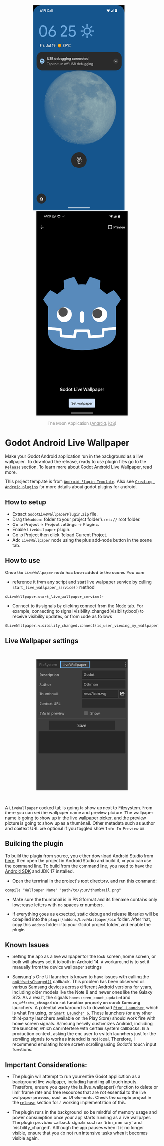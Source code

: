 <p align="center">
  <img src="pictures/wp1.png" alt="wp1" width="300" style="margin-right: 20px;" />
  <img src="pictures/wp2.png" alt="wp2" width="300" />
</p>
<p align="center" style="color: #888888; font-size: small;">
  The Moon Application (<a href="https://play.google.com/store/apps/details?id=com.oproject.themoon" style="color: #888888;">Android</a>, <a href="https://apps.apple.com/app/the-moon-simulation/id6526486262" style="color: #888888;">iOS</a>)
</p>


# Godot Android Live Wallpaper
Make your Godot Android application run in the background as a live wallpaper. To download the release, ready to use plugin files go to the [`Release`](https://github.com/TheOathMan/Godot-Android-Live-Wallpaper/releases) section. To learn more about Godot Android Live Wallpaper, read more. 

This project template is from [`Android Plugin Template`](https://github.com/m4gr3d/Godot-Android-Plugin-Template). Also see [`Creating Android plugins`](https://docs.godotengine.org/en/4.0/tutorials/platform/android/android_plugin.html) for more details about godot plugins for android.

## How to setup
* Extract `GodotLiveWallpaperPlugin.zip` file.
* Drag the`addons` folder to your project folder's `res://` root folder.
* Go to Project -> Project settings -> Plugins.
* Enable `LiveWallpaper` plugin.
* Go to Project then click Reload Current Project.
* Add `LiveWallpaper` node using the plus add-node button in the scene tab.

## How to use
Once the `LiveWallpaper` node has been added to the scene. You can:
* reference it from any script and start live wallpaper service by calling `start_live_wallpaper_service()` method
```
$LiveWallpaper.start_live_wallpaper_service()
```
* Connect to its signals by clicking connect from the Node tab. For example, connecting to signal visibility_changed(visibility:bool) to receive visibility updates, or from code as follows

```
$LiveWallpaper.visibility_changed.connect(is_user_viewing_my_wallpaper)
```
## Live Wallpaper settings

<p align="center">
  <img src="pictures/wp_settings.png" alt="wp1" width="300" style="margin: 30px;" />
</p>

A `LiveWallpaper` docked tab is going to show up next to Filesystem. From there you can set the wallpaper name and preview picture. The wallpaper name is going to show up in the live wallpaper picker, and the preview picture is going to show up as a thumbnail. Other metadata such as author and context URL are optional if you toggled show `Info In Preview` on.

## Building the plugin
To build the plugin from source, you either download Android Studio from [here](https://developer.android.com/studio), then open the project in Android Studio and build it, or you can use the command line. To build from the command line, you need to have the [Android SDK](https://developer.android.com/studio) and JDK 17 installed.

- Open the terminal in the project's root directory, and run this command:
```
compile "Wallpaper Name" "path/to/your/thumbnail.png"
```
- Make sure the thumbnail is in PNG format and its filename contains only lowercase letters with no spaces or numbers.

- If everything goes as expected, static debug and release libraries will be compiled into the `plugin/addons/LiveWallpaper/bin` folder. After that, copy this `addons` folder into your Godot project folder, and enable the plugin.

## Known Issues
* Setting the app as a live wallpaper for the lock screen, home screen, or both will always set it to both in Android 14. A workaround is to set it manually from the device wallpaper settings.

* Samsung's One UI launcher is known to have issues with calling the [`onOffsetsChanged()`](https://developer.android.com/reference/android/service/wallpaperWallpaperService.Engine#onOffsetsChanged(float,%20float,%20float,%20float,%20int%20int)) callback. This problem has been observed on various Samsung devices across different Android versions for years, including older models like the Note 8 and newer ones like the Galaxy S23. As a result, the signals `homescreen_count_updated` and `on_offsets_changed` do not function properly on stock Samsung launchers. A potential workaround is to download [`Pixel Launcher`](https://play.google.com/store/search?q=pixel+launcher&c=apps&hl=en), which is what I'm using, or [`Smart Launcher 6`](https://play.google.com/store/apps/details?id=ginlemon.flowerfree). These launchers (or any other third-party launchers available on the Play Store) should work fine with home screen signals.
Samsung heavily customizes Android, including the launcher, which can interfere with certain system callbacks. In a production context, asking the end user to switch launchers just for the scrolling signals to work as intended is not ideal. Therefore, I recommend emulating home screen scrolling using Godot's touch input functions.





## Important Considerations:

* The plugin will attempt to run your entire Godot application as a background live wallpaper, including handling all touch inputs. Therefore, ensure you query the is_live_wallpaper() function to delete or limit frame rate and free resources that are not essential to the live wallpaper process, such as UI elements. Check the sample project in the [`release`](https://github.com/TheOathMan/Godot-Android-Live-Wallpaper/releases) section for a working implementation of this.

* The plugin runs in the background, so be mindful of memory usage and power consumption once your app starts running as a live wallpaper. The plugin provides callback signals such as 'trim_memory' and 'visibility_changed'. Although the app pauses when it is no longer visible, ensure that you do not run intensive tasks when it becomes visible again.

